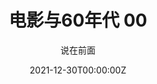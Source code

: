 ---
title: 电影与60年代 00
subtitle: 说在前面

summary: 二战之后的历史社会
date: "2021-12-30T00:00:00Z"
lastmod: "2021-12-30T00:00:00Z"
featured: false

tags: 
  -艺术
categories: 电影与60年代

image:
  caption: '[**Dunkirk**](./featured.jpg)'
  focal_point: ""
  placement: 2
  preview_only: false

gallery_item:
- album: photo
  image: 
  caption: 

draft: true
---